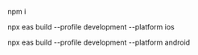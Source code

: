 npm i

npx eas build --profile development --platform ios


npx eas build --profile development --platform android